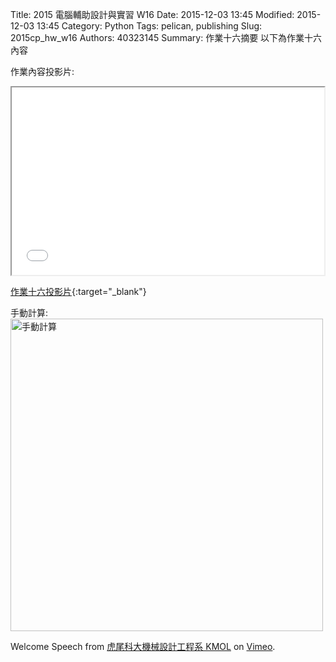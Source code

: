 Title: 2015  電腦輔助設計與實習  W16
Date: 2015-12-03 13:45
Modified: 2015-12-03 13:45
Category: Python
Tags: pelican, publishing
Slug: 2015cp_hw_w16
Authors: 40323145
Summary: 作業十六摘要
以下為作業十六內容

作業內容投影片:

<iframe src=" w16_simplest.html" width="500" height="300"></iframe>

[作業十六投影片](w16_simplest.html){:target="_blank"}

手動計算:
<img src="content/w16.jpg" width="500" alt="手動計算"></img>

Welcome Speech</a> from <a href="https://vimeo.com/user24079973">虎尾科大機械設計工程系 KMOL</a> on <a href="https://vimeo.com">Vimeo</a>.</p>
